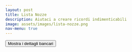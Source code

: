 ```yaml
---
layout: post
title: Lista Nozze
description: Aiutaci a creare ricordi indimenticabili
image: assets/images/lista-nozze.png
nav-menu: true
---
```



<script src="https://www.google.com/recaptcha/api.js"></script>
<script>
function myFunction(){
document.getElementById("add_message").innerHTML =
'<div class="table-wrapper"> <table> <thead> <tr> <th>Name</th> <th>Description</th> </tr> </thead> <tbody> <tr> <td>BIC/SWIFT</td> <td>UNCRITM140V</td> </tr> <tr> <td>IBAN</td> <td>IT93J0200841301000010660301</td> </tr> <tr> <td>Intestato a</td> <td>Vito Walter Anelli</td> </tr> <tr> <td>Causale</td> <td>Regalo per il Matrimonio di Walter e Francesca</td> </tr> </tbody> </table> </div>';
};
</script>

<button onclick="myFunction()"
        class="g-recaptcha"
        data-sitekey="6LfukwIlAAAAAHEhwjp6bn-Brei5HsdjQvweoISt"
        data-callback='onSubmit'
        data-action='submit'>Mostra i dettagli bancari</button>
<div id='add_message'></div>

<!--
<div class="table-wrapper">
	<table>
		<thead>
			<tr>
				<th>Name</th>
				<th>Description</th>
			</tr>
		</thead>
		<tbody>
			<tr>
				<td>BIC</td>
				<td>XXYY</td>
			</tr>
			<tr>
				<td>SWIFT</td>
				<td>SWC-SERT</td>
			</tr>
			<tr>
				<td>IBAN</td>
				<td>000 000 000 000 000 000 </td>
			</tr>
			<tr>
				<td>Intestato a</td>
				<td>Vito Walter Anelli</td>
			</tr>
			<tr>
				<td>Causale</td>
				<td>Matrimonio Walter e Francesca</td>
			</tr>
		</tbody>
	</table>
</div>
-->
